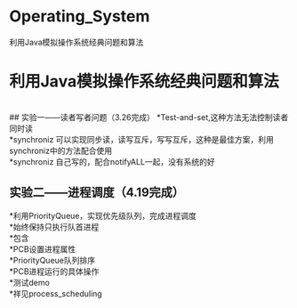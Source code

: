 # Operating_System
利用Java模拟操作系统经典问题和算法

# 利用Java模拟操作系统经典问题和算法
<br>
## 实验一——读者写者问题（3.26完成）
  *Test-and-set,这种方法无法控制读者同时读<br>
  *synchroniz 可以实现同步读，读写互斥，写写互斥，这种是最佳方案，利用synchroniz中的方法配合使用<br>
  *synchroniz 自己写的，配合notifyALL一起，没有系统的好<br>

## 实验二——进程调度（4.19完成）
 *利用PriorityQueue，实现优先级队列，完成进程调度<br>
 *始终保持只执行队首进程<br>
 *包含<br>
    *PCB设置进程属性<br>
    *PriorityQueue队列排序<br>
    *PCB进程运行的具体操作<br>
    *测试demo<br>
 *祥见process_scheduling<br>
 

